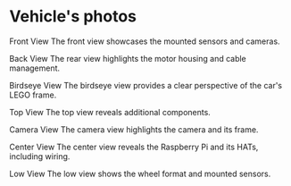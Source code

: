 Vehicle's photos
====
Front View
The front view showcases the mounted sensors and cameras.

Back View
The rear view highlights the motor housing and cable management.

Birdseye View
The birdseye view provides a clear perspective of the car's LEGO frame.

Top View
The top view reveals additional components.

Camera View
The camera view highlights the camera and its frame.

Center View
The center view reveals the Raspberry Pi and its HATs, including wiring.

Low View
The low view shows the wheel format and mounted sensors.


